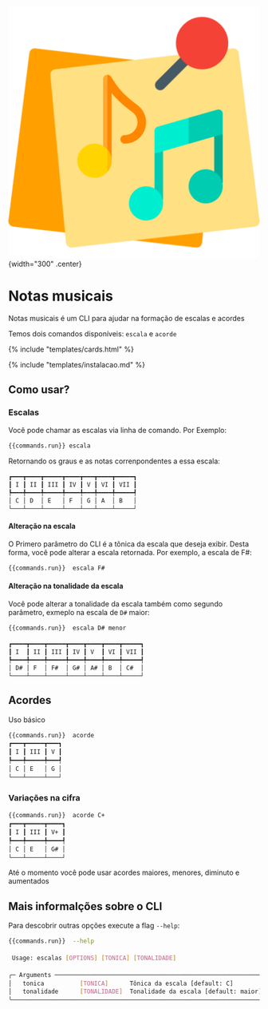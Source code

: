 ![logo_do_projeto](assets/logo.png){width="300" .center}
# Notas musicais

Notas musicais é um CLI para ajudar na formação de escalas e acordes

Temos dois comandos disponíveis: `escala` e `acorde`

{% include "templates/cards.html" %}

{% include "templates/instalacao.md" %}

## Como usar?

### Escalas

Você pode chamar as escalas via linha de comando. Por Exemplo:

```bash
{{commands.run}} escala
```

Retornando os graus e as notas correnpondentes a essa escala:

```
┏━━━┳━━━━┳━━━━━┳━━━━┳━━━┳━━━━┳━━━━━┓
┃ I ┃ II ┃ III ┃ IV ┃ V ┃ VI ┃ VII ┃
┡━━━╇━━━━╇━━━━━╇━━━━╇━━━╇━━━━╇━━━━━┩
│ C │ D  │ E   │ F  │ G │ A  │ B   │
└───┴────┴─────┴────┴───┴────┴─────┘
```

#### Alteração na escala

O Primero parâmetro do CLI é a tônica da escala que deseja exibir. Desta forma, você pode alterar a escala retornada. Por exemplo, a escala de F#:

```bash
{{commands.run}}  escala F#
```

#### Alteração na tonalidade da escala

Você pode alterar a tonalidade da escala também como segundo parâmetro, exmeplo na escala de `D#` maior:

```
{{commands.run}}  escala D# menor

┏━━━━┳━━━━┳━━━━━┳━━━━┳━━━━┳━━━━┳━━━━━┓
┃ I  ┃ II ┃ III ┃ IV ┃ V  ┃ VI ┃ VII ┃
┡━━━━╇━━━━╇━━━━━╇━━━━╇━━━━╇━━━━╇━━━━━┩
│ D# │ F  │ F#  │ G# │ A# │ B  │ C#  │
└────┴────┴─────┴────┴────┴────┴─────┘
```

## Acordes

Uso básico
```bash
{{commands.run}}  acorde
┏━━━┳━━━━━┳━━━┓
┃ I ┃ III ┃ V ┃
┡━━━╇━━━━━╇━━━┩
│ C │ E   │ G │
└───┴─────┴───┘
```

### Variações na cifra

```bash
{{commands.run}}  acorde C+
┏━━━┳━━━━━┳━━━━┓
┃ I ┃ III ┃ V+ ┃
┡━━━╇━━━━━╇━━━━┩
│ C │ E   │ G# │
└───┴─────┴────┘
```

Até o momento você pode usar acordes maiores, menores, diminuto e aumentados

## Mais informalções sobre o CLI

Para descobrir outras opções execute a flag `--help`:
```bash
{{commands.run}}  --help

 Usage: escalas [OPTIONS] [TONICA] [TONALIDADE]

╭─ Arguments ──────────────────────────────────────────────────────────────────────────────────────────────────────────╮
│   tonica          [TONICA]      Tônica da escala [default: C]                                                        │
│   tonalidade      [TONALIDADE]  Tonalidade da escala [default: maior]                                                │
╰──────────────────────────────────────────────────────────────────────────────────────────────────────────────────────╯
```